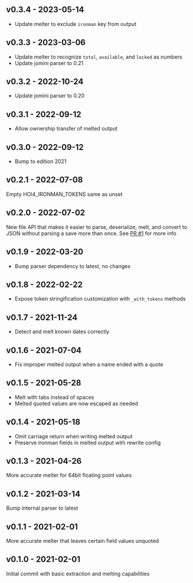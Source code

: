 ## v0.3.4 - 2023-05-14

- Update melter to exclude `ironman` key from output

## v0.3.3 - 2023-03-06

- Update melter to recognize `total`, `available`, and `locked` as numbers
- Update jomini parser to 0.21

## v0.3.2 - 2022-10-24

- Update jomini parser to 0.20

## v0.3.1 - 2022-09-12

- Allow ownership transfer of melted output

## v0.3.0 - 2022-09-12

- Bump to edition 2021

## v0.2.1 - 2022-07-08

Empty HOI4_IRONMAN_TOKENS same as unset

## v0.2.0 - 2022-07-02

New file API that makes it easier to parse, deserialize, melt, and convert to
JSON without parsing a save more than once. See [PR
#1](https://github.com/rakaly/hoi4save/pull/1) for more info

## v0.1.9 - 2022-03-20

- Bump parser dependency to latest, no changes

## v0.1.8 - 2022-02-22

- Expose token stringification customization with `_with_tokens` methods

## v0.1.7 - 2021-11-24

- Detect and melt known dates correctly

## v0.1.6 - 2021-07-04

- Fix improper melted output when a name ended with a quote

## v0.1.5 - 2021-05-28

- Melt with tabs instead of spaces
- Melted quoted values are now escaped as needed

## v0.1.4 - 2021-05-18

- Omit carriage return when writing melted output
- Preserve ironman fields in melted output with rewrite config

## v0.1.3 - 2021-04-26

More accurate melter for 64bit floating point values

## v0.1.2 - 2021-03-14

Bump internal parser to latest

## v0.1.1 - 2021-02-01

More accurate melter that leaves certain field values unquoted

## v0.1.0 - 2021-02-01

Initial commit with basic extraction and melting capabilities